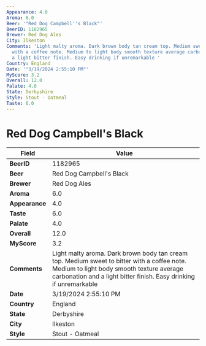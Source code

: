 ```yaml
---
Appearance: 4.0
Aroma: 6.0
Beer: '"Red Dog Campbell''s Black"'
BeerID: 1182965
Brewer: Red Dog Ales
City: Ilkeston
Comments: 'Light malty aroma. Dark brown body tan cream top. Medium sweet to bitter
  with a coffee note. Medium to light body smooth texture average carbonation and
  a light bitter finish. Easy drinking if unremarkable '
Country: England
Date: '"3/19/2024 2:55:10 PM"'
MyScore: 3.2
Overall: 12.0
Palate: 4.0
State: Derbyshire
Style: Stout - Oatmeal
Taste: 6.0
---
```


# Red Dog Campbell's Black

| Field         | Value |
|---------------|-------|
| **BeerID** | 1182965 |
| **Beer** | Red Dog Campbell's Black |
| **Brewer** | Red Dog Ales |
| **Aroma** | 6.0 |
| **Appearance** | 4.0 |
| **Taste** | 6.0 |
| **Palate** | 4.0 |
| **Overall** | 12.0 |
| **MyScore** | 3.2 |
| **Comments** | Light malty aroma. Dark brown body tan cream top. Medium sweet to bitter with a coffee note. Medium to light body smooth texture average carbonation and a light bitter finish. Easy drinking if unremarkable  |
| **Date** | 3/19/2024 2:55:10 PM |
| **Country** | England |
| **State** | Derbyshire |
| **City** | Ilkeston |
| **Style** | Stout - Oatmeal |
